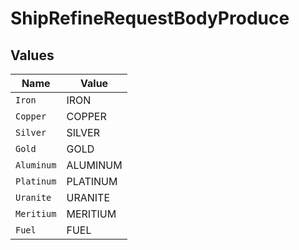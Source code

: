 # ShipRefineRequestBodyProduce


## Values

| Name       | Value      |
| ---------- | ---------- |
| `Iron`     | IRON       |
| `Copper`   | COPPER     |
| `Silver`   | SILVER     |
| `Gold`     | GOLD       |
| `Aluminum` | ALUMINUM   |
| `Platinum` | PLATINUM   |
| `Uranite`  | URANITE    |
| `Meritium` | MERITIUM   |
| `Fuel`     | FUEL       |